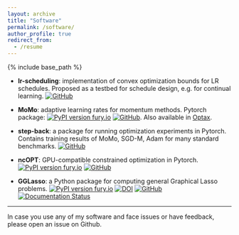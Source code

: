 ```yaml
---
layout: archive
title: "Software"
permalink: /software/
author_profile: true
redirect_from:
  - /resume
---
```


{% include base_path %}


* **lr-scheduling**: implementation of convex optimization bounds for LR schedules. Proposed as a testbed for schedule design, e.g. for continual learning. [![GitHub](https://badgen.net/badge/icon/github?icon=github&label)](https://github.com/fabian-sp/lr-scheduling)

* **MoMo**: adaptive learning rates for momentum methods. Pytorch package: [![PyPI version fury.io](https://badge.fury.io/py/momo-opt.svg)](https://pypi.python.org/pypi/momo-opt/) [![GitHub](https://badgen.net/badge/icon/github?icon=github&label)](https://github.com/fabian-sp/MoMo). Also available in [Optax](https://optax.readthedocs.io/en/latest/api/contrib.html#optax.contrib.momo).

* **step-back**: a package for running optimization experiments in Pytorch. Contains training results of MoMo, SGD-M, Adam for many standard benchmarks. [![GitHub](https://badgen.net/badge/icon/github?icon=github&label)](https://github.com/fabian-sp/step-back)

* **ncOPT**: GPU-compatible constrained optimization in Pytorch. [![PyPI version fury.io](https://badge.fury.io/py/ncopt.svg)](https://pypi.python.org/pypi/ncopt/) [![GitHub](https://badgen.net/badge/icon/github?icon=github&label)](https://github.com/fabian-sp/ncOPT)

* **GGLasso**: a Python package for computing general Graphical Lasso problems. [![PyPI version fury.io](https://badge.fury.io/py/gglasso.svg)](https://pypi.python.org/pypi/gglasso/) [![DOI](https://joss.theoj.org/papers/10.21105/joss.03865/status.svg)](https://doi.org/10.21105/joss.03865) [![GitHub](https://badgen.net/badge/icon/github?icon=github&label)](https://github.com/fabian-sp/GGLasso) [![Documentation Status](
https://readthedocs.org/projects/gglasso/badge/?version=latest)](http://gglasso.readthedocs.io/?badge=latest)


*********************************

In case you use any of my software and face issues or have feedback, please open an issue on Github.
